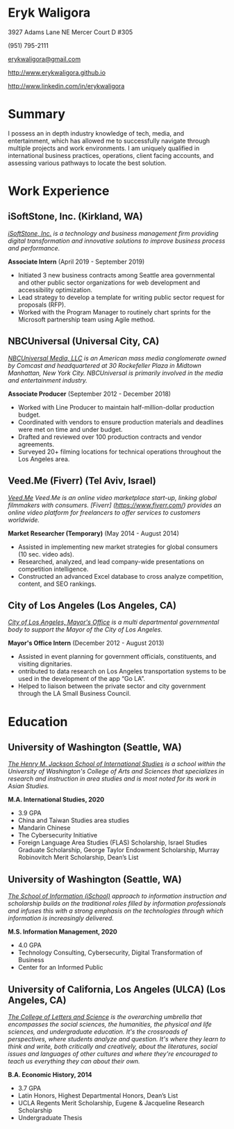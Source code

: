 # Eryk Waligora

3927 Adams Lane NE Mercer Court D #305

(951) 795-2111

erykwaligora@gmail.com

http://www.erykwaligora.github.io

http://www.linkedin.com/in/erykwaligora

# Summary

I possess an in depth industry knowledge of tech, media, and entertainment, which has allowed me to successfully navigate through multiple projects and work environments. I am uniquely qualified in international business practices, operations, client facing accounts, and assessing various pathways to locate the best solution.

# Work Experience

## iSoftStone, Inc. (Kirkland, WA)

*[iSoftStone, Inc.](https://www.isoftstoneinc.com/) is a technology and business management firm providing digital transformation and innovative solutions to improve business process and performance.*

**Associate Intern** (April 2019 - September 2019)

* Initiated 3 new business contracts among Seattle area governmental and other public sector organizations for web development and accessibility optimization.
* Lead strategy to develop a template for writing public sector request for proposals (RFP).
* Worked with the Program Manager to routinely chart sprints for the Microsoft partnership team using Agile method.


## NBCUniversal (Universal City, CA)
*[NBCUniversal Media, LLC](http://www.nbcuniversal.com/) is an American mass media conglomerate owned by Comcast and headquartered at 30 Rockefeller Plaza in Midtown Manhattan, New York City. NBCUniversal is primarily involved in the media and entertainment industry.*

**Associate Producer** (September 2012 - December 2018)

* Worked with Line Producer to maintain half-million-dollar production budget.
* Coordinated with vendors to ensure production materials and deadlines were met on time and under budget.
* Drafted and reviewed over 100 production contracts and vendor agreements.
* Surveyed 20+ filming locations for technical operations throughout the Los Angeles area.

## Veed.Me (Fiverr) (Tel Aviv, Israel)
*[Veed.Me](https://www.veed.me/) Veed.Me is an online video marketplace start-up, linking global filmmakers with consumers.*
*[Fiverr] (https://www.fiverr.com/) provides an online video platform for freelancers to offer services to customers worldwide.*

**Market Researcher (Temporary)** (May 2014 - August 2014)

* Assisted in implementing new market strategies for global consumers (10 sec. video ads).
* Researched, analyzed, and lead company-wide presentations on competition intelligence. 
* Constructed an advanced Excel database to cross analyze competition, content, and SEO rankings.

## City of Los Angeles (Los Angeles, CA)
*[City of Los Angeles, Mayor's Office](https://www.lamayor.org/) is a multi departmental governmental body to support the Mayor of the City of Los Angeles.*


**Mayor's Office Intern** (December 2012 - August 2013)

* Assisted in event planning for government officials, constituents, and visiting dignitaries. 
* ontributed to data research on Los Angeles transportation systems to be used in the development of the app “Go LA”.
* Helped to liaison between the private sector and city government through the LA Small Business Council.



# Education
## University of Washington (Seattle, WA)
*[The Henry M. Jackson School of International Studies](https://jsis.washington.edu/) is a school within the University of Washington's College of Arts and Sciences that specializes in research and instruction in area studies and is most noted for its work in Asian Studies.*

**M.A. International Studies, 2020**

* 3.9 GPA
* China and Taiwan Studies area studies
* Mandarin Chinese
* The Cybersecurity Initiative
* Foreign Language Area Studies (FLAS) Scholarship, Israel Studies Graduate Scholarship, George Taylor Endowment Scholarship, Murray Robinovitch Merit Scholarship, Dean’s List

## University of Washington (Seattle, WA)
*[The School of Information (iSchool)](https://ischool.uw.edu/) approach to information instruction and scholarship builds on the traditional roles filled by information professionals and infuses this with a strong emphasis on the technologies through which information is increasingly delivered.*

**M.S. Information Management, 2020**

* 4.0 GPA
* Technology Consulting, Cybersecurity, Digital Transformation of Business
* Center for an Informed Public

## University of California, Los Angeles (ULCA) (Los Angeles, CA)
*[The College of Letters and Science](https://history.ucla.edu/) is the overarching umbrella that encompasses the social sciences, the humanities, the physical and life sciences, and undergraduate education. It's the crossroads of perspectives, where students analyze and question. It's where they learn to think and write, both critically and creatively, about the literatures, social issues and languages of other cultures and where they're encouraged to teach us everything they can about their own.*

**B.A. Economic History, 2014**

* 3.7 GPA
* Latin Honors, Highest Departmental Honors, Dean’s List
* UCLA Regents Merit Scholarship, Eugene & Jacqueline Research Scholarship
* Undergraduate Thesis